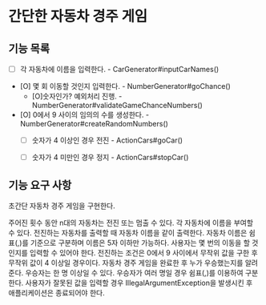 # 간단한 자동차 경주 게임

## 기능 목록
- [ ] 각 자동차에 이름을 입력한다. - CarGenerator#inputCarNames()
- [O] 몇 회 이동할 것인지 입력한다. - NumberGenerator#goChance()
    - [O]숫자인가? 예외처리 진행.   - NumberGenerator#validateGameChanceNumbers()
- [O] 0에서 9 사이의 임의의 수를 생성한다. - NumberGenerator#createRandomNumbers()
    - [ ] 숫자가 4 이상인 경우 전진 - ActionCars#goCar()
    - [ ] 숫자가 4 미만인 경우 정지 - ActionCars#stopCar()



## 기능 요구 사항

초간단 자동차 경주 게임을 구현한다.

주어진 횟수 동안 n대의 자동차는 전진 또는 멈출 수 있다.
각 자동차에 이름을 부여할 수 있다. 전진하는 자동차를 출력할 때 자동차 이름을 같이 출력한다.
자동차 이름은 쉼표(,)를 기준으로 구분하며 이름은 5자 이하만 가능하다.
사용자는 몇 번의 이동을 할 것인지를 입력할 수 있어야 한다.
전진하는 조건은 0에서 9 사이에서 무작위 값을 구한 후 무작위 값이 4 이상일 경우이다.
자동차 경주 게임을 완료한 후 누가 우승했는지를 알려준다. 우승자는 한 명 이상일 수 있다.
우승자가 여러 명일 경우 쉼표(,)를 이용하여 구분한다.
사용자가 잘못된 값을 입력할 경우 IllegalArgumentException을 발생시킨 후 애플리케이션은 종료되어야 한다.